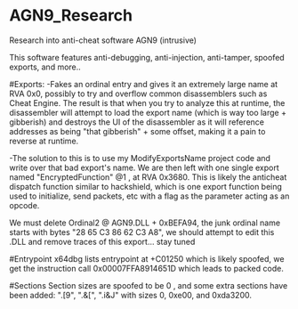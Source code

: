 # AGN9_Research
Research into anti-cheat software AGN9 (intrusive)

This software features anti-debugging, anti-injection, anti-tamper, spoofed exports, and more..

#Exports:
-Fakes an ordinal entry and gives it an extremely large name at RVA 0x0, possibly to try and overflow common disassemblers such as Cheat Engine. The result is that when you try to analyze this at runtime, the disassembler will attempt to load the export name (which is way too large + gibberish) and destroys the UI of the disassembler as it will reference addresses as being "that gibberish" + some offset, making it a pain to reverse at runtime.

-The solution to this is to use my ModifyExportsName project code and write over that bad export's name. We are then left with one single export named "EncryptedFunction" @1 , at RVA 0x3680. This is likely the anticheat dispatch function similar to hackshield, which is one export function being used to initialize, send packets, etc with a flag as the parameter acting as an opcode.

We must delete Ordinal2 @ AGN9.DLL + 0xBEFA94, the junk ordinal name starts with bytes "28 65 C3 86 62 C3 A8", we should attempt to edit this .DLL and remove traces of this export... stay tuned

#Entrypoint
x64dbg lists entrypoint at +C01250 which is likely spoofed, we get the instruction call 0x00007FFA8914651D which leads to packed code.

#Sections
Section sizes are spoofed to be 0 , and some extra sections have been added: ".[9", ".&[", ".i&J" with sizes 0, 0xe00, and 0xda3200.

